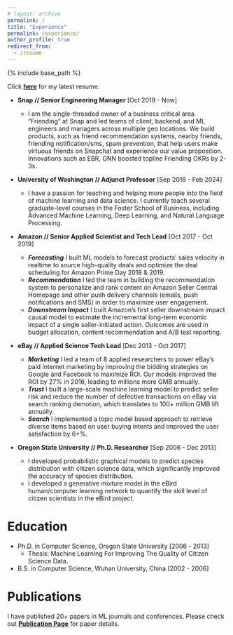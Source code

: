 ```yaml
---
# layout: archive
permalink: /
title: "Experience"
permalink: /experience/
author_profile: true
redirect_from:
  - /resume
---
```


{% include base_path %}

Click __[here](https://drive.google.com/file/d/1yD3WFDSlbJ4WsxQ1OcuRKIScprwMPPnV/view?usp=sharing)__ for my latest resume.

* __Snap // Senior Engineering Manager__ [Oct 2019 - Now]
  * I am the single-threaded owner of a business critical area “Friending” at Snap and led teams of client, backend, and ML engineers and managers across multiple geo locations. We build products, such as friend recommendation systems, nearby friends, friending notification/sms, spam prevention, that help users make virtuous friends on Snapchat and experience our value proposition. Innovations such as EBR, GNN boosted topline Friending OKRs by 2-3x. 

* __University of Washington // Adjunct Professor__ [Sep 2018 - Feb 2024]
  * I have a passion for teaching and helping more people into the field of machine learning and data science. I currently teach several graduate-level courses in the Foster School of Business, including Advanced Machine Learning, Deep Learning, and Natural Language Processing.

* __Amazon // Senior Applied Scientist and Tech Lead__ [Oct 2017 - Oct 2019]
  * **_Forecasting_** I built ML models to forecast products’ sales velocity in realtime to source high-quality deals and optimize the deal scheduling for Amazon Prime Day 2018 & 2019.
  * **_Recommendation_** I led the team in building the recommendation system to personalize and rank content on Amazon Seller Central Homepage and other push delivery channels (emails, push notifications and SMS) in order to maximize user engagement.
  * **_Downstream Impact_** I built Amazon’s first seller downstream impact causal model to estimate the incremental long-term economic impact of a single seller-initiated action. Outcomes are used in budget allocation, content recommendation and A/B test reporting.

* __eBay // Applied Science Tech Lead__ [Dec 2013 - Oct 2017]
  * **_Marketing_** I led a team of 8 applied researchers to power eBay’s paid internet marketing by improving the bidding strategies on Google and Facebook to maximize ROI. Our models improved the ROI by 27% in 2016, leading to millions more GMB annually.
  * **_Trust_** I built a large-scale machine learning model to predict seller risk and reduce the number of defective transactions on eBay via search ranking demotion, which translates to 100+ million GMB lift annually.
  * **_Search_** I implemented a topic model based approach to retrieve diverse items based on user buying intents and improved the user satisfaction by 6+%.

* __Oregon State University // Ph.D. Researcher__ [Sep 2006 - Dec 2013]
  * I developed probabilistic graphical models to predict species distribution with citizen science data, which significantly improved the accuracy of species distribution.
  * I developed a generative mixture model in the eBird human/computer learning network to quantify the skill level of citizen scientists in the eBird project.

Education
======
* Ph.D. in Computer Science, Oregon State University [2006 - 2013]
  * Thesis: Machine Learning For Improving The Quality of Citizen Science Data.
* B.S. in Computer Science, Wuhan University, China [2002 - 2006]

Publications
======
I have published 20+ papers in ML journals and conferences. Please check out __[Publication Page](https://zariable.github.io/publications/)__ for paper details. 
